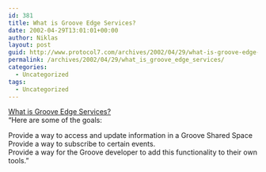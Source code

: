 ```yaml
---
id: 381
title: What is Groove Edge Services?
date: 2002-04-29T13:01:01+00:00
author: Niklas
layout: post
guid: http://www.protocol7.com/archives/2002/04/29/what-is-groove-edge-services/
permalink: /archives/2002/04/29/what_is_groove_edge_services/
categories:
  - Uncategorized
tags:
  - Uncategorized
---
```

<div class='microid-1f232b7d84685641b513527c50aeb8cdf8ae6e6e'>
  <p>
    <a href="http://radio.weblogs.com/0107057/stories/2002/04/25/whatIsGrooveEdgeServices.html">What is Groove Edge Services?</a><br /> &#8220;Here are some of the goals:
  </p>
  
  <p>
    Provide a way to access and update information in a Groove Shared Space<br /> Provide a way to subscribe to certain events.<br /> Provide a way for the Groove developer to add this functionality to their own tools.&#8221;
  </p>
</div>